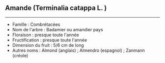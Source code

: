 Amande (Terminalia catappa L. )
---

---

- Famille : Combrétacées
- Nom de l'arbre : Badamier ou amandier pays
- Floraison : presque toute l'année
- Fructification : presque toute l'année
- Dimension du fruit : 5/6 cm de long
- Autres noms : Almond (anglais) ; Almendro (espagnol) ; Zanmann (créole)
